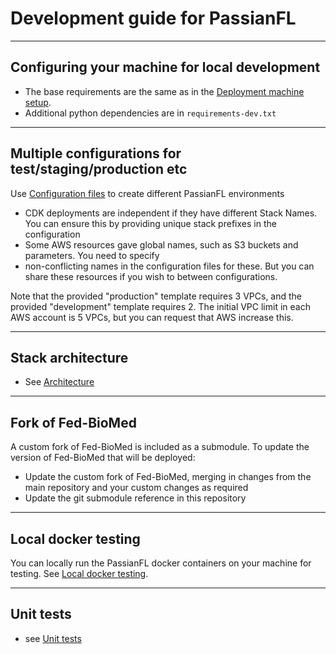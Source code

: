# Development guide for PassianFL

---

## Configuring your machine for local development

- The base requirements are the same as in the [Deployment machine setup](deployment-machine-setup.md).
- Additional python dependencies are in `requirements-dev.txt`


---

## Multiple configurations for test/staging/production etc 

Use [Configuration files](configuration-files.md) to create different PassianFL environments
- CDK deployments are independent if they have different Stack Names. You can ensure this by providing unique stack prefixes in the configuration
- Some AWS resources gave global names, such as S3 buckets and parameters. You need to specify 
- non-conflicting names in the configuration files for these. But you can share these resources if you wish to between configurations. 

Note that the provided "production" template requires 3 VPCs, and the provided "development" template requires 2.
The initial VPC limit in each AWS account is 5 VPCs, but you can request that AWS increase this.

---

## Stack architecture

- See [Architecture](architecture.md)

---

## Fork of Fed-BioMed

A custom fork of Fed-BioMed is included as a submodule.
To update the version of Fed-BioMed that will be deployed:
- Update the custom fork of Fed-BioMed, merging in changes from the main repository and your custom changes as required
- Update the git submodule reference in this repository



---

## Local docker testing 

You can locally run the PassianFL docker containers on your machine for testing.
See [Local docker testing](local-docker-testing.md).

---

## Unit tests

- see [Unit tests](unit-tests.md)
